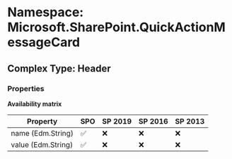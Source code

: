 # Namespace: Microsoft.SharePoint.QuickActionMessageCard

## Complex Type: Header

### Properties

**Availability matrix**

Property | SPO | SP 2019 | SP 2016 | SP 2013
----------|-----|---------|---------|--------
name (Edm.String) | ✅ | ❌ | ❌ | ❌
value (Edm.String) | ✅ | ❌ | ❌ | ❌
